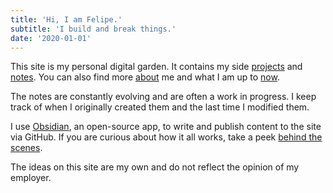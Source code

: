 ```yaml
---
title: 'Hi, I am Felipe.'
subtitle: 'I build and break things.'
date: '2020-01-01'
---
```



This site is my personal digital garden. It contains my side
[projects](/projects) and [notes](/notes). You can also find more
[about](/about) me and what I am up to [now](/now).

The notes are constantly evolving and are often a work in progress.
I keep track of when I originally created them and the last time I
modified them.

I use [Obsidian](https://obsidian.md/), an open-source app, to write and publish content to
the site via GitHub. If you are curious about how it all works, take
a peek [behind the scenes](/how_it_works).

The ideas on this site are my own and do not reflect the opinion of my employer.